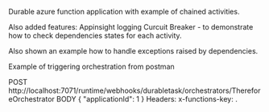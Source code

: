 Durable azure function application with example of chained activities.

Also added features:
Appinsight logging
Curcuit Breaker - to demonstrate how to check dependencies states for each activity.

Also shown an example how to handle exceptions raised by dependencies.

Example of triggering orchestration from postman

POST http://localhost:7071/runtime/webhooks/durabletask/orchestrators/ThereforeOrchestrator
BODY
{
    "applicationId": 1
}
Headers:
x-functions-key: <durable extension key as a value>.